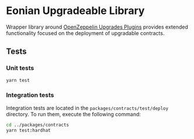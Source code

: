 
# Eonian Upgradeable Library

Wrapper library around [OpenZeppelin Upgrades Plugins](https://github.com/OpenZeppelin/openzeppelin-upgrades/tree/master) provides extended functionality focused on the deployment of upgradable contracts.

## Tests

### Unit tests

```bash
yarn test
```

### Integration tests

Integration tests are located in the `packages/contracts/test/deploy` directory. To run them, execute the following command:

```bash
cd ../packages/contracts
yarn test:hardhat
```
